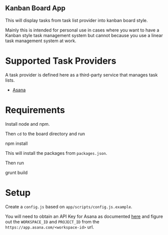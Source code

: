 Kanban Board App
-------------------

This will display tasks from task list provider into kanban board style.

Mainly this is intended for personal use in cases where you want to have a Kanban style task management system but cannot because you use a linear task management system at work.

Supported Task Providers
=========================

A task provider is defined here as a third-party service that manages task lists.

 - [Asana](https://asana.com)

Requirements
==================

Install node and npm.

Then `cd` to the board directory and run

  npm install

This will install the packages from `packages.json`.

Then run 

  grunt build



Setup
===================

Create a `config.js` based on `app/scripts/config.js.example`.

You will need to obtain an API Key for Asana as documented [here](http://developer.asana.com/documentation/#api_keys) and figure out the `WORKSPACE_ID` and `PROJECT_ID` from the `https://app.asana.com/<workspace-id>` url.

